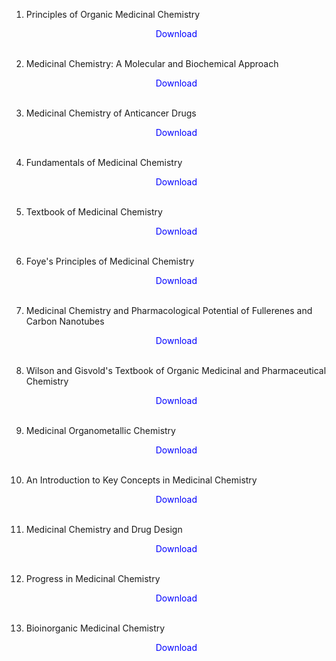 1. Principles of Organic Medicinal Chemistry</br>
                <a href="https://github.com/manjunath5496/Medicinal-Chemistry/blob/master/medc1.pdf" target="_blank" style="text-decoration:none"> <font color="blue"> <center> Download</center></font> </a></br>
                
2. Medicinal Chemistry: A Molecular and Biochemical Approach</br>
                <a href="https://github.com/manjunath5496/Medicinal-Chemistry/blob/master/medc2.pdf" target="_blank" style="text-decoration:none"> <font color="blue"> <center> Download</center></font> </a></br>
                
3. Medicinal Chemistry of Anticancer Drugs</br>
                <a href="https://github.com/manjunath5496/Medicinal-Chemistry/blob/master/medc3.pdf" target="_blank" style="text-decoration:none"> <font color="blue"> <center> Download</center></font> </a></br>
                
4. Fundamentals of Medicinal Chemistry</br>
                <a href="https://github.com/manjunath5496/Medicinal-Chemistry/blob/master/medc4.pdf" target="_blank" style="text-decoration:none"> <font color="blue"> <center> Download</center></font> </a></br>
                
5. Textbook of Medicinal Chemistry</br>
                <a href="https://github.com/manjunath5496/Medicinal-Chemistry/blob/master/medc5.pdf" target="_blank" style="text-decoration:none"> <font color="blue"> <center> Download</center></font> </a></br>
                
6. Foye's Principles of Medicinal Chemistry</br>
                <a href="https://github.com/manjunath5496/Medicinal-Chemistry/blob/master/medc6.pdf" target="_blank" style="text-decoration:none"> <font color="blue"> <center> Download</center></font> </a></br>

7. Medicinal Chemistry and Pharmacological Potential of Fullerenes and Carbon Nanotubes</br>
                <a href="https://github.com/manjunath5496/Medicinal-Chemistry/blob/master/medc7.pdf" target="_blank" style="text-decoration:none"> <font color="blue"> <center> Download</center></font> </a></br>
                
8. Wilson and Gisvold's Textbook of Organic Medicinal and Pharmaceutical Chemistry</br>
                <a href="https://github.com/manjunath5496/Medicinal-Chemistry/blob/master/medc8.pdf" target="_blank" style="text-decoration:none"> <font color="blue"> <center> Download</center></font> </a></br>
                
9. Medicinal Organometallic Chemistry</br>
                <a href="https://github.com/manjunath5496/Medicinal-Chemistry/blob/master/medc9.pdf" target="_blank" style="text-decoration:none"> <font color="blue"> <center> Download</center></font> </a></br>
                
10. An Introduction to Key Concepts in Medicinal Chemistry</br>
                <a href="https://github.com/manjunath5496/Medicinal-Chemistry/blob/master/medc10.pdf" target="_blank" style="text-decoration:none"> <font color="blue"> <center> Download</center></font> </a></br> 
                
11. Medicinal Chemistry and Drug Design</br>
                <a href="https://github.com/manjunath5496/Medicinal-Chemistry/blob/master/medc11.pdf" target="_blank" style="text-decoration:none"> <font color="blue"> <center> Download</center></font> </a></br>
                
12. Progress in Medicinal Chemistry</br>
                <a href="https://github.com/manjunath5496/Medicinal-Chemistry/blob/master/medc12.pdf" target="_blank" style="text-decoration:none"> <font color="blue"> <center> Download</center></font> </a></br>
                
13. Bioinorganic Medicinal Chemistry</br>
                <a href="https://github.com/manjunath5496/Medicinal-Chemistry/blob/master/medc13.pdf" target="_blank" style="text-decoration:none"> <font color="blue"> <center> Download</center></font> </a></br>                 
                
                
                
                
